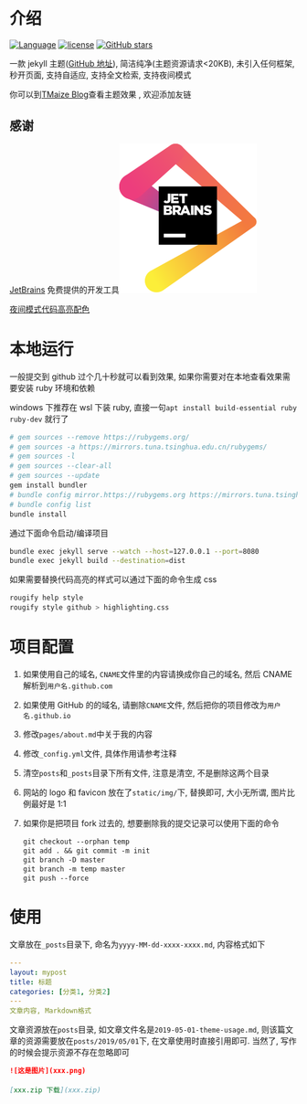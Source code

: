 # 介绍

[![Language](https://img.shields.io/badge/Jekyll-Theme-blue)](https://github.com/TMaize/tmaize-blog)
[![license](https://img.shields.io/github/license/TMaize/tmaize-blog)](https://github.com/TMaize/tmaize-blog)
[![GitHub stars](https://img.shields.io/github/stars/TMaize/tmaize-blog?style=social)](https://github.com/TMaize/tmaize-blog)

一款 jekyll 主题([GitHub 地址](https://github.com/TMaize/tmaize-blog)), 简洁纯净(主题资源请求<20KB), 未引入任何框架, 秒开页面, 支持自适应, 支持全文检索, 支持夜间模式

你可以到[TMaize Blog](https://blog.tmaize.net/)查看主题效果 , 欢迎添加友链

## 感谢

[JetBrains](https://www.jetbrains.com/?from=tmaize-blog) 免费提供的开发工具[![JetBrains](./static/img/jetbrains.svg)](https://www.jetbrains.com/?from=tmaize-blog)

[夜间模式代码高亮配色](https://github.com/mgyongyosi/OneDarkJekyll)

# 本地运行

一般提交到 github 过个几十秒就可以看到效果, 如果你需要对在本地查看效果需要安装 ruby 环境和依赖

windows 下推荐在 wsl 下装 ruby, 直接一句`apt install build-essential ruby ruby-dev` 就行了

```bash
# gem sources --remove https://rubygems.org/
# gem sources -a https://mirrors.tuna.tsinghua.edu.cn/rubygems/
# gem sources -l
# gem sources --clear-all
# gem sources --update
gem install bundler
# bundle config mirror.https://rubygems.org https://mirrors.tuna.tsinghua.edu.cn/rubygems
# bundle config list
bundle install
```

通过下面命令启动/编译项目

```bash
bundle exec jekyll serve --watch --host=127.0.0.1 --port=8080
bundle exec jekyll build --destination=dist
```

如果需要替换代码高亮的样式可以通过下面的命令生成 css

```bash
rougify help style
rougify style github > highlighting.css
```

# 项目配置

1. 如果使用自己的域名, `CNAME`文件里的内容请换成你自己的域名, 然后 CNAME 解析到`用户名.github.com`

2. 如果使用 GitHub 的的域名, 请删除`CNAME`文件, 然后把你的项目修改为`用户名.github.io`

3. 修改`pages/about.md`中关于我的内容

4. 修改`_config.yml`文件, 具体作用请参考注释

5. 清空`posts`和`_posts`目录下所有文件, 注意是清空, 不是删除这两个目录

6. 网站的 logo 和 favicon 放在了`static/img/`下, 替换即可, 大小无所谓, 图片比例最好是 1:1

7. 如果你是把项目 fork 过去的, 想要删除我的提交记录可以使用下面的命令

   ```
   git checkout --orphan temp
   git add . && git commit -m init
   git branch -D master
   git branch -m temp master
   git push --force
   ```

# 使用

文章放在`_posts`目录下, 命名为`yyyy-MM-dd-xxxx-xxxx.md`, 内容格式如下

```yaml
---
layout: mypost
title: 标题
categories: [分类1, 分类2]
---
文章内容, Markdown格式
```

文章资源放在`posts`目录, 如文章文件名是`2019-05-01-theme-usage.md`, 则该篇文章的资源需要放在`posts/2019/05/01`下, 在文章使用时直接引用即可. 当然了, 写作的时候会提示资源不存在忽略即可

```md
![这是图片](xxx.png)

[xxx.zip 下载](xxx.zip)
```

